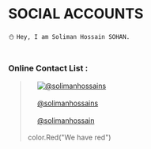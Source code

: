 # SOCIAL ACCOUNTS
:snowman: ```Hey, I am Soliman Hossain SOHAN. ```<br><br>
### Online Contact List :<br>
> <img src="https://services.claremont.edu/chaplains/wp-content/uploads/sites/9/2018/02/instagram-logo-png-transparent-background-1024x1024.png" width="15"> [![@solimanhossains](https://godoc.org/github.com/fatih/color?status.svg)](https://instagram.com/solimanhossains)<br><br>
<img src="https://i.imgur.com/N5bEvsB.png" width="15"> [@solimanhossains](https://facebook.com/solimanhossains/)<br><br>
<img src="https://upload.wikimedia.org/wikipedia/commons/8/82/Telegram_logo.svg" width="15"> [@solimanhossain](https://t.me/solimanhossain)<br><br>
color.Red("We have red")
